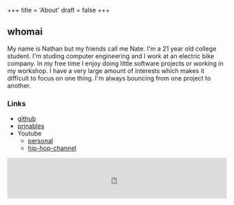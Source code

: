 +++
title = 'About'
draft = false
+++

## whomai

My name is Nathan but my friends call me Nate. I'm a 21 year old college student. I'm studing computer engineering and I work at an electric bike company. In my free time I enjoy doing little software projects or working in my workshop. I have a very large amount of interests which makes it difficult to focus on one thing. I'm always bouncing from one project to another.  


### Links

 - [github](https://github.com/nate0m)
 - [prinables](https://www.printables.com/@nathanmilton_2933646)
 - Youtube
    - [personal](https://www.youtube.com/@nathan_milton) 
    - [hip-hop-channel](https://www.youtube.com/@Hipothesis)  

<iframe src="https://john.citrons.xyz/embed?ref=natesmind.space" style="margin-left:auto;display:block;margin-right:auto;max-width:732px;width:100%;height:94px;border:none;"></iframe>
